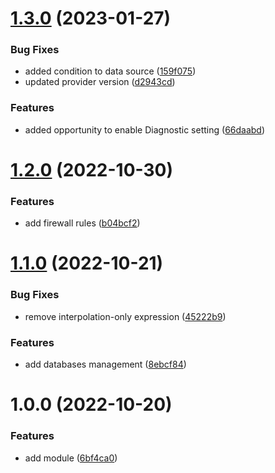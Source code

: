# [1.3.0](https://github.com/data-platform-hq/terraform-azurerm-postgresql-flexible-server/compare/v1.2.0...v1.3.0) (2023-01-27)


### Bug Fixes

* added condition to data source ([159f075](https://github.com/data-platform-hq/terraform-azurerm-postgresql-flexible-server/commit/159f075ab1f8ead8e92352f69695bad6b64b91c8))
* updated provider version ([d2943cd](https://github.com/data-platform-hq/terraform-azurerm-postgresql-flexible-server/commit/d2943cd552fe6be10bd3e70c3274b7370abf2387))


### Features

* added opportunity to enable Diagnostic setting ([66daabd](https://github.com/data-platform-hq/terraform-azurerm-postgresql-flexible-server/commit/66daabd109b4b5b8d32fe520ae25e36b338b5fc4))

# [1.2.0](https://github.com/data-platform-hq/terraform-azurerm-postgresql-flexible-server/compare/v1.1.0...v1.2.0) (2022-10-30)


### Features

* add firewall rules ([b04bcf2](https://github.com/data-platform-hq/terraform-azurerm-postgresql-flexible-server/commit/b04bcf2ada549474125dd4c7cf108c83e16c188e))

# [1.1.0](https://github.com/data-platform-hq/terraform-azurerm-postgresql-flexible-server/compare/v1.0.0...v1.1.0) (2022-10-21)


### Bug Fixes

* remove interpolation-only expression ([45222b9](https://github.com/data-platform-hq/terraform-azurerm-postgresql-flexible-server/commit/45222b931ca342dc5d84880638ca156cb8a41edb))


### Features

* add databases management ([8ebcf84](https://github.com/data-platform-hq/terraform-azurerm-postgresql-flexible-server/commit/8ebcf84255878b8065d63e9f3b750dbf4d7995bb))

# 1.0.0 (2022-10-20)


### Features

* add module ([6bf4ca0](https://github.com/data-platform-hq/terraform-azurerm-postgresql-flexible-server/commit/6bf4ca053f72b98cbdc67d9aed75d012fd205547))
